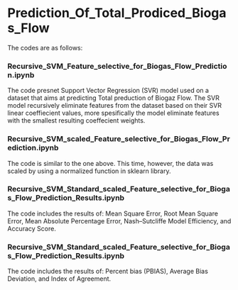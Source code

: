 # Prediction_Of_Total_Prodiced_Biogas_Flow
The codes are as follows:
### Recursive_SVM_Feature_selective_for_Biogas_Flow_Prediction.ipynb
The code presnet Support Vector Regression (SVR) model used on a dataset that aims at predicting Total preduction of Biogaz Flow. The SVR model recursively eliminate features from the dataset based on their SVR linear coeffiecient values, more spesifically the model eliminate features with the smallest resulting coeffecient weights.

### Recursive_SVM_scaled_Feature_selective_for_Biogas_Flow_Prediction.ipynb
The code is similar to the one above. This time, however, the data was scaled by using a normalized function in sklearn library.

### Recursive_SVM_Standard_scaled_Feature_selective_for_Biogas_Flow_Prediction_Results.ipynb
The code includes the results of: Mean Square Error, Root Mean Square Error, Mean Absolute Percentage Error, Nash–Sutcliffe Model Efficiency, and Accuracy Score.

### Recursive_SVM_Standard_scaled_Feature_selective_for_Biogas_Flow_Prediction_Results.ipynb
The code includes the results of: Percent bias (PBIAS), Average Bias Deviation, and Index of Agreement.

